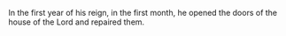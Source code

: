 In the first year of his reign, in the first month, he opened the doors of the house of the Lord and repaired them.
